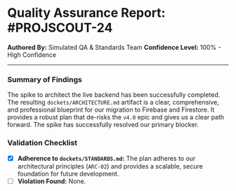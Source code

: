 # Quality Assurance Report: #PROJSCOUT-24

**Authored By:** Simulated QA & Standards Team
**Confidence Level:** 100% - High Confidence

---

### Summary of Findings
The spike to architect the live backend has been successfully completed. The resulting `dockets/ARCHITECTURE.md` artifact is a clear, comprehensive, and professional blueprint for our migration to Firebase and Firestore. It provides a robust plan that de-risks the `v4.0` epic and gives us a clear path forward. The spike has successfully resolved our primary blocker.

### Validation Checklist
- [x] **Adherence to `dockets/STANDARDS.md`:** The plan adheres to our architectural principles (`ARC-02`) and provides a scalable, secure foundation for future development.
- [ ] **Violation Found:** None.
